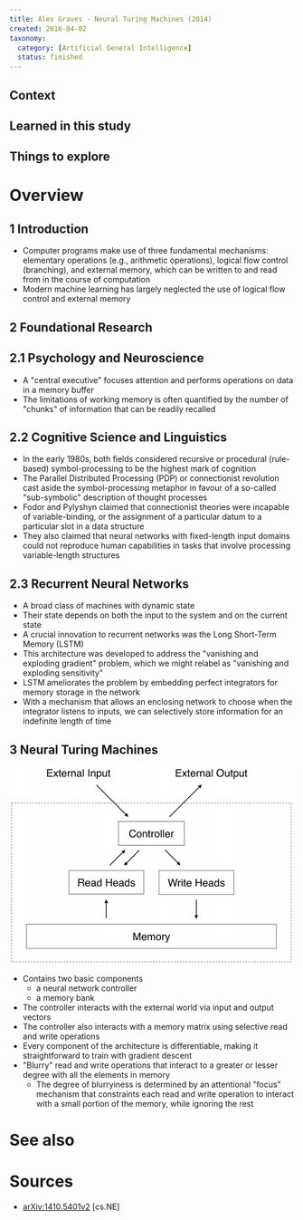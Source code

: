 ```yaml
---
title: Alex Graves - Neural Turing Machines (2014)
created: 2016-04-02
taxonomy:
  category: [Artificial General Intelligence]
  status: finished
---
```


## Context

## Learned in this study

## Things to explore

# Overview

## 1 Introduction
* Computer programs make use of three fundamental mechanisms: elementary operations (e.g., arithmetic operations), logical flow control (branching), and external memory, which can be written to and read from in the course of computation
* Modern machine learning has largely neglected the use of logical flow control and external memory

## 2 Foundational Research

## 2.1 Psychology and Neuroscience
* A "central executive" focuses attention and performs operations on data in a memory buffer
* The limitations of working memory is often quantified by the number of "chunks" of information that can be readily recalled

## 2.2 Cognitive Science and Linguistics
* In the early 1980s, both fields considered recursive or procedural (rule-based) symbol-processing to be the highest mark of cognition
* The Parallel Distributed Processing (PDP) or connectionist revolution cast aside the symbol-processing metaphor in favour of a so-called "sub-symbolic" description of thought processes
* Fodor and Pylyshyn claimed that connectionist theories were incapable of variable-binding, or the assignment of a particular datum to a particular slot in a data structure
* They also claimed that neural networks with fixed-length input domains could not reproduce human capabilities in tasks that involve processing variable-length structures

## 2.3 Recurrent Neural Networks
* A broad class of machines with dynamic state
* Their state depends on both the input to the system and on the current state
* A crucial innovation to recurrent networks was the Long Short-Term Memory (LSTM)
* This architecture was developed to address the "vanishing and exploding gradient" problem, which we might relabel as "vanishing and exploding sensitivity"
* LSTM ameliorates the problem by embedding perfect integrators for memory storage in the network
* With a mechanism that allows an enclosing network to choose when the integrator listens to inputs, we can selectively store information for an indefinite length of time

## 3 Neural Turing Machines
![Neural Turing Machine](assets/images/neural-turing-machine.png)

* Contains two basic components
	* a neural network controller
	* a memory bank
* The controller interacts with the external world via input and output vectors
* The controller also interacts with a memory matrix using selective read and write operations
* Every component of the architecture is differentiable, making it straightforward to train with gradient descent
* "Blurry" read and write operations that interact to a greater or lesser degree with all the elements in memory
	* The degree of blurryiness is determined by an attentional "focus" mechanism that constraints each read and write operation to interact with a small portion of the memory, while ignoring the rest

# See also

# Sources
* [arXiv:1410.5401v2](http://arxiv.org/abs/1410.5401v2) [cs.NE]